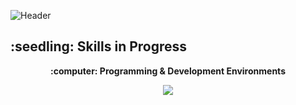 ![Header](https://github.com/user-attachments/assets/27cc8713-0b8f-49c7-8d88-687e6ac4cdc7)

<p align=center>
  <h2><b>:seedling: Skills in Progress</b></h2>
</p>

<p align=center>
  <b>:computer: Programming & Development Environments</b>
</p>

<p align=center>
  <img src="https://skillicons.dev/icons?i=cpp,c,java,vscode,idea,arduino,bash,python&theme=light"/>
</p>

<!--

![Header](https://github.com/user-attachments/assets/2e0aae05-9fbb-4b25-840c-443b5d6aa1ee)
- 🔭 I’m currently working on ...
- 🌱 I’m currently learning ...

- 👯 I’m looking to collaborate on ...
- 🤔 I’m looking for help with ...

- 📫 How to reach me: ...
- ⚡ Fun fact: ...

## Let's Connect
<p align="center">
  <a href=""><img src="https://img.icons8.com/bubbles/50/000000/web.png" alt="Website"/></a>
	<a href="mailto:"><img src="https://img.icons8.com/bubbles/50/000000/gmail.png" alt="Gmail"/></a>
	<a href=""><img src="https://img.icons8.com/bubbles/50/000000/github.png" alt="GitHub"/></a>
	<a href=""><img src="https://img.icons8.com/bubbles/50/000000/linkedin.png" alt="LinkedIn"/></a>
</p>
-->

